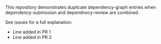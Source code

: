 This repository demonstrates duplicate dependency-graph entries when dependency-submission and dependnecy-review are combined.

See issues for a full explanation.

- Line added in PR 1
- Line added in PR 2

